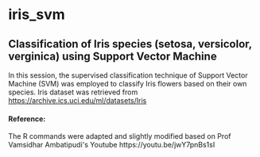 # iris_svm

<strong><h2> Classification of Iris species (setosa, versicolor, verginica) using Support Vector Machine </strong></h2>

In this session, the supervised classification technique of Support Vector Machine (SVM) was employed to classify Iris flowers based on their own species. Iris dataset was retrieved from https://archive.ics.uci.edu/ml/datasets/Iris 
















<h4> Reference: </h4>
The R commands were adapted and slightly modified based on Prof Vamsidhar Ambatipudi's Youtube https://youtu.be/jwY7pnBs1sI
